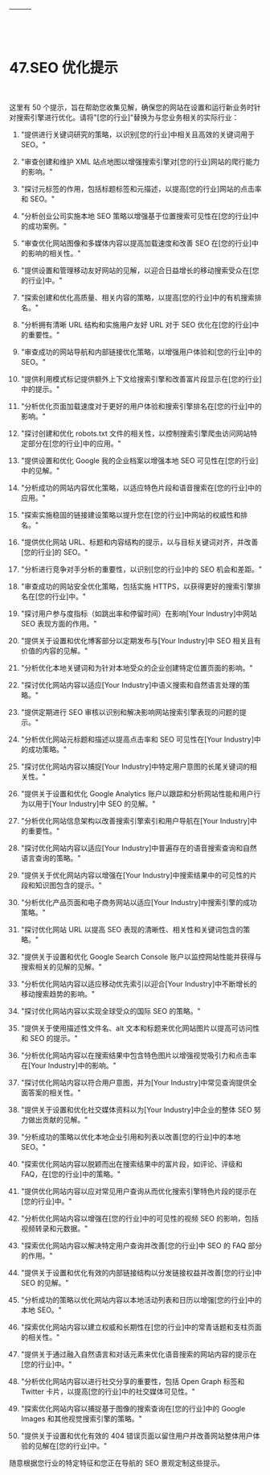 | ![image](img/chapter_title_corner_decoration_left.png) |  | ![image](img/chapter_title_corner_decoration_right.png) |
| --- | --- | --- |

![image](img/chapter_title_above.png)

# 47.SEO 优化提示

![image](img/chapter_title_below.png)

这里有 50 个提示，旨在帮助您收集见解，确保您的网站在设置和运行新业务时针对搜索引擎进行优化。请将"[您的行业]"替换为与您业务相关的实际行业：

1.  "提供进行关键词研究的策略，以识别[您的行业]中相关且高效的关键词用于 SEO。"

1.  "审查创建和维护 XML 站点地图以增强搜索引擎对[您的行业]网站的爬行能力的影响。"

1.  "探讨元标签的作用，包括标题标签和元描述，以提高[您的行业]网站的点击率和 SEO。"

1.  "分析创业公司实施本地 SEO 策略以增强基于位置搜索可见性在[您的行业]中的成功案例。"

1.  "审查优化网站图像和多媒体内容以提高加载速度和改善 SEO 在[您的行业]中的影响的相关性。"

1.  "提供设置和管理移动友好网站的见解，以迎合日益增长的移动搜索受众在[您的行业]中。"

1.  "探索创建和优化高质量、相关内容的策略，以提高[您的行业]中的有机搜索排名。"

1.  "分析拥有清晰 URL 结构和实施用户友好 URL 对于 SEO 优化在[您的行业]中的重要性。"

1.  "审查成功的网站导航和内部链接优化策略，以增强用户体验和[您的行业]中的 SEO。"

1.  "提供利用模式标记提供额外上下文给搜索引擎和改善富片段显示在[您的行业]中的提示。"

1.  "分析优化页面加载速度对于更好的用户体验和搜索引擎排名在[您的行业]中的影响。"

1.  "探讨创建和优化 robots.txt 文件的相关性，以控制搜索引擎爬虫访问网站特定部分在[您的行业]中的应用。"

1.  "提供设置和优化 Google 我的企业档案以增强本地 SEO 可见性在[您的行业]中的见解。"

1.  "分析成功的网站内容优化策略，以适应特色片段和语音搜索在[您的行业]中的应用。"

1.  "探索实施稳固的链接建设策略以提升您在[您的行业]中网站的权威性和排名。"

1.  "提供优化网站 URL、标题和内容结构的提示，以与目标关键词对齐，并改善[您的行业]的 SEO。"

1.  "分析进行竞争对手分析的重要性，以识别[您的行业]中的 SEO 机会和差距。"

1.  "审查成功的网站安全优化策略，包括实施 HTTPS，以获得更好的搜索引擎排名在[您的行业]中。"

1.  "探讨用户参与度指标（如跳出率和停留时间）在影响[Your Industry]中网站 SEO 表现方面的作用。"

1.  "提供关于设置和优化博客部分以定期发布与[Your Industry]中 SEO 相关且有价值的内容的见解。"

1.  "分析优化本地关键词和为针对本地受众的企业创建特定位置页面的影响。"

1.  "探讨优化网站内容以适应[Your Industry]中语义搜索和自然语言处理的策略。"

1.  "提供定期进行 SEO 审核以识别和解决影响网站搜索引擎表现的问题的提示。"

1.  "分析优化网站元标题和描述以提高点击率和 SEO 可见性在[Your Industry]中的成功策略。"

1.  "探讨优化网站内容以捕捉[Your Industry]中特定用户意图的长尾关键词的相关性。"

1.  "提供关于设置和优化 Google Analytics 账户以跟踪和分析网站性能和用户行为以用于[Your Industry]中 SEO 的见解。"

1.  "分析优化网站信息架构以改善搜索引擎索引和用户导航在[Your Industry]中的重要性。"

1.  "探讨优化网站内容以适应[Your Industry]中普遍存在的语音搜索查询和自然语言查询的策略。"

1.  "提供关于优化网站内容以增强在[Your Industry]中搜索结果中的可见性的片段和知识图包含的提示。"

1.  "分析优化产品页面和电子商务网站以适应[Your Industry]中搜索引擎的成功策略。"

1.  "探讨优化网站 URL 以提高 SEO 表现的清晰性、相关性和关键词包含的策略。"

1.  "提供关于设置和优化 Google Search Console 账户以监控网站性能并获得与搜索相关的见解的见解。"

1.  "分析优化网站内容以适应移动优先索引以迎合[Your Industry]中不断增长的移动搜索趋势的影响。"

1.  "探讨优化网站内容以实现全球受众的国际 SEO 的策略。"

1.  "提供关于使用描述性文件名、alt 文本和标题来优化网站图片以提高可访问性和 SEO 的提示。"

1.  "分析优化网站内容以在搜索结果中包含特色图片以增强视觉吸引力和点击率在[Your Industry]中的影响。"

1.  "探讨优化网站内容以符合用户意图，并为[Your Industry]中常见查询提供全面答案的相关性。"

1.  "提供关于设置和优化社交媒体资料以为[Your Industry]中企业的整体 SEO 努力做出贡献的见解。"

1.  "分析成功的策略以优化本地企业引用和列表以改善[您的行业]中的本地 SEO。"

1.  "探索优化网站内容以脱颖而出在搜索结果中的富片段，如评论、评级和 FAQ，在[您的行业]中的策略。"

1.  "提供优化网站内容以应对常见用户查询从而优化搜索引擎特色片段的提示在[您的行业]中。"

1.  "分析优化网站内容以增强在[您的行业]中的可见性的视频 SEO 的影响，包括视频转录和元数据。"

1.  "探索优化网站内容以解决特定用户查询并改善[您的行业]中 SEO 的 FAQ 部分的作用。"

1.  "提供关于设置和优化有效的内部链接结构以分发链接权益并改善[您的行业]中 SEO 的见解。"

1.  "分析成功的策略以优化网站内容以本地活动列表和日历以增强[您的行业]中的本地 SEO。"

1.  "探索优化网站内容以建立权威和长期性在[您的行业]中的常青话题和支柱页面的相关性。"

1.  "提供关于通过融入自然语言和对话元素来优化语音搜索的网站内容的提示在[您的行业]中。"

1.  "分析优化网站内容以进行社交分享的重要性，包括 Open Graph 标签和 Twitter 卡片，以提高[您的行业]中的社交媒体可见性。"

1.  "探索优化网站内容以捕捉基于图像的搜索查询在[您的行业]中的 Google Images 和其他视觉搜索引擎的策略。"

1.  "提供关于设置和优化有效的 404 错误页面以留住用户并改善网站整体用户体验的见解在[您的行业]中。"

随意根据您行业的特定特征和您正在导航的 SEO 景观定制这些提示。
